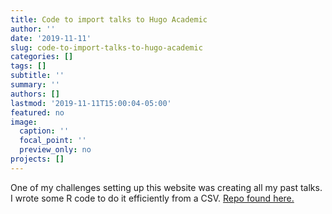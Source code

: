 ```yaml
---
title: Code to import talks to Hugo Academic
author: ''
date: '2019-11-11'
slug: code-to-import-talks-to-hugo-academic
categories: []
tags: []
subtitle: ''
summary: ''
authors: []
lastmod: '2019-11-11T15:00:04-05:00'
featured: no
image:
  caption: ''
  focal_point: ''
  preview_only: no
projects: []
---
```

One of my challenges setting up this website was creating all my past talks. I wrote some R code to do it efficiently from a CSV. [Repo found here.](https://github.com/nerdymedic/hugo-academic-talk-from-csv)